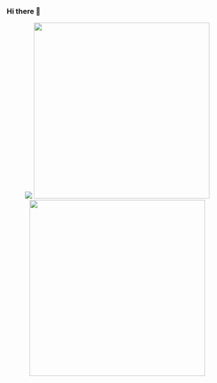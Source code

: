 ### Hi there 👋
<p align = "center">
  <img src = "https://github-readme-stats.vercel.app/api/top-langs/?username=Aurshal&layout=compact&theme=tokyonight">
  <img src = "https://github-readme-stats.vercel.app/api?username=Aurshal&show_icons=true&theme=bear" width = 400>
  <img src = "https://github-readme-streak-stats.herokuapp.com?user=Aurshal&theme=dark&hide_border=true" width = 400>
</p>

